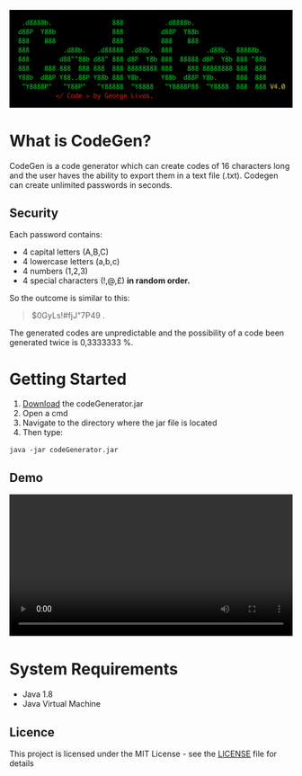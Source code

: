 ![logo](./Readme_resources/logo.png)
# What is CodeGen?
CodeGen is a code generator which can create codes of 16 characters long and the 
user haves the ability to export them in a text file (.txt). Codegen can create unlimited passwords in seconds.
## Security
Each password contains: 

- 4 capital letters (A,B,C)
- 4 lowercase letters (a,b,c) 
- 4 numbers (1,2,3)
- 4 special characters (!,@,£)
**in random order.**

So the outcome is similar to this: 
> $0GyLs!#fjJ"7P49 .

The generated codes are unpredictable and the possibility of a code been generated twice is 0,3333333 %.

# Getting Started

1. [Download](https://github.com/georgelivas/Code-Generator/releases) the codeGenerator.jar
2. Open a cmd
3. Navigate to the directory where the jar file is located
4. Then type:

```
java -jar codeGenerator.jar 
```
<h2>Demo</h2>
<video width="100%" controls autoplay>
  <source src="./Readme_resources/codegen.mov" type="video/mp4">
</video>

# System Requirements

* Java 1.8 
* Java Virtual Machine




## Licence
This project is licensed under the MIT License - see the [LICENSE](https://github.com/georgelivas/Code-Generator/blob/master/Licence) file for details